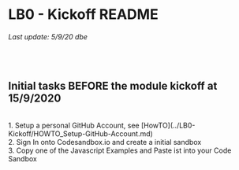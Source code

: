 # LB0 - Kickoff README
###### Last update: 5/9/20 dbe
</br>

## Initial tasks BEFORE the module kickoff at 15/9/2020
</br>
1. Setup a personal GitHub Account, see [HowTO](../LB0-Kickoff/HOWTO_Setup-GitHub-Account.md)
</br>
2. Sign In onto Codesandbox.io and create a initial sandbox  
</br>
3. Copy one of the Javascript Examples and Paste ist into your Code Sandbox  

</br>
